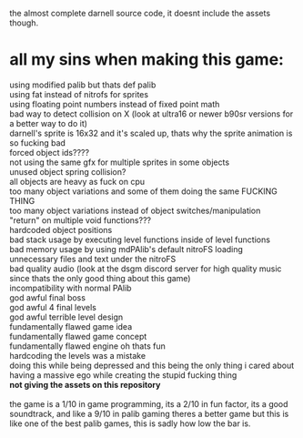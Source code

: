 the almost complete darnell source code, it doesnt include the assets though.

<h1>all my sins when making this game:</h1>

using modified palib but thats def palib<br>
using fat instead of nitrofs for sprites<br>
using floating point numbers instead of fixed point math<br>
bad way to detect collision on X (look at ultra16 or newer b90sr versions for a better way to do it)<br>
darnell's sprite is 16x32 and it's scaled up, thats why the sprite animation is so fucking bad<br>
forced object ids????<br>
not using the same gfx for multiple sprites in some objects<br>
unused object spring collision? <br>
all objects are heavy as fuck on cpu <br>
too many object variations and some of them doing the same FUCKING THING <br>
too many object variations instead of object switches/manipulation<br>
"return" on multiple void functions???<br>
hardcoded object positions <br>
bad stack usage by executing level functions inside of level functions<br>
bad memory usage by using mdPAlib's default nitroFS loading<br>
unnecessary files and text under the nitroFS<br>
bad quality audio (look at the dsgm discord server for high quality music since thats the only good thing about this game) <br>
incompatibility with normal PAlib<br>
god awful final boss<br>
god awful 4 final levels<br>
god awful terrible level design<br>
fundamentally flawed game idea<br>
fundamentally flawed game concept<br>
fundamentally flawed engine oh thats fun<br>
hardcoding the levels was a mistake<br>
doing this while being depressed and this being the only thing i cared about<br>
having a massive ego while creating the stupid fucking thing<br>
<strong>not giving the assets on this repository</strong><br><br>
the game is a 1/10 in game programming, its a 2/10 in fun factor, its a good soundtrack, 
and like a 9/10 in palib gaming theres a better game but this is like one of the best palib games, this is sadly how low the bar is.
